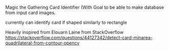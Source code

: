 Magic the Gathering Card Identifier (With Goal to be able to make database from input card images.

currently can identify card if shaped similarly to rectangle

Heavily inspired from Elouarn Laine from StackOverflow
https://stackoverflow.com/questions/44127342/detect-card-minarea-quadrilateral-from-contour-opencv
